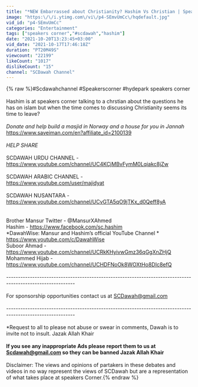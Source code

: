 ```yaml
---
title: "*NEW Embarrassed about Christianity? Hashim Vs Christian | Speakers Corner | Hyde Park"
image: "https:\/\/i.ytimg.com\/vi\/p4-SEmvUmCc\/hqdefault.jpg"
vid_id: "p4-SEmvUmCc"
categories: "Entertainment"
tags: ["speakers corner","#scdawah","hashim"]
date: "2021-10-20T13:23:45+03:00"
vid_date: "2021-10-17T17:46:18Z"
duration: "PT20M49S"
viewcount: "22199"
likeCount: "1017"
dislikeCount: "15"
channel: "SCDawah Channel"
---
```

{% raw %}#Scdawahchannel #Speakerscorner #hydepark speakers corner<br /><br />Hashim is at speakers corner talking to a chrstian about the questions he has on islam but when the time comes to discussing Christianity seems its time to leave?<br /><br />*Donate and help build a masjid in Norway and a house for you in Jannah*  <a rel="nofollow" target="blank" href="https://www.saveiman.com/en?affiliate_id=2100139">https://www.saveiman.com/en?affiliate_id=2100139</a><br /><br />*HELP SHARE*<br /><br />SCDAWAH URDU CHANNEL - <a rel="nofollow" target="blank" href="https://www.youtube.com/channel/UC4KCjMBvFymM0Lqiakc8jZw">https://www.youtube.com/channel/UC4KCjMBvFymM0Lqiakc8jZw</a><br /><br />SCDAWAH ARABIC CHANNEL - <br /><a rel="nofollow" target="blank" href="https://www.youtube.com/user/majidyat">https://www.youtube.com/user/majidyat</a><br /><br />SCDAWAH NUSANTARA - <a rel="nofollow" target="blank" href="https://www.youtube.com/channel/UCvGTA5qO9jTKx_d0Qeff8yA">https://www.youtube.com/channel/UCvGTA5qO9jTKx_d0Qeff8yA</a><br /><br /><br />Brother Mansur Twitter - @MansurXAhmed<br />Hashim - <a rel="nofollow" target="blank" href="https://www.facebook.com/sc.hashim">https://www.facebook.com/sc.hashim</a><br />*DawahWise: Mansur and Hashim’s official YouTube Channel *<br /><a rel="nofollow" target="blank" href="https://www.youtube.com/c/DawahWise">https://www.youtube.com/c/DawahWise</a><br />Suboor Ahmad - <a rel="nofollow" target="blank" href="https://www.youtube.com/channel/UCRkKHyivwGmz36qGgXnZHjQ">https://www.youtube.com/channel/UCRkKHyivwGmz36qGgXnZHjQ</a><br />Mohammed Hijab -<a rel="nofollow" target="blank" href="https://www.youtube.com/channel/UCHDFNoOk8WOXtHo8DIc8efQ">https://www.youtube.com/channel/UCHDFNoOk8WOXtHo8DIc8efQ</a><br /><br />-----------------------------------------------------------------------------------------------------------<br /><br />For sponsorship opportunities contact us at SCDawah@gmail.com<br /><br />-----------------------------------------------------------------------------------------------------------<br /><br />*Request to all to please not abuse or swear in comments, Dawah is to invite not to insult. Jazak Allah Khair<br /><br />**If you see any inappropriate Ads please report them to us at Scdawah@gmail.com so they can be banned Jazak Allah Khair**<br /><br />Disclaimer: The views and opinions of partakers in these debates and videos in no way represent the views of SCDawah but are a representation of what takes place at speakers Corner.{% endraw %}
